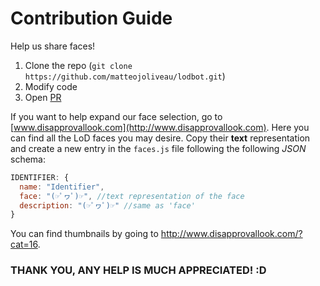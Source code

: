 # Contribution Guide
Help us share faces!   
1. Clone the repo (`git clone https://github.com/matteojoliveau/lodbot.git`)
2. Modify code
3. Open [PR](https://github.com/MatteoJoliveau/lodbot/pulls)

If you want to help expand our face selection, go to [www.disapprovallook.com](http://www.disapprovallook.com). Here you can find
all the LoD faces you may desire. Copy their **text** representation and create a new entry in the `faces.js` file following the following *JSON* schema:   
```javascript
IDENTIFIER: {
  name: "Identifier",
  face: "(☞ﾟヮﾟ)☞", //text representation of the face
  description: "(☞ﾟヮﾟ)☞" //same as 'face'
}
```

You can find thumbnails by going to http://www.disapprovallook.com/?cat=16.

### THANK YOU, ANY HELP IS MUCH APPRECIATED! :D
